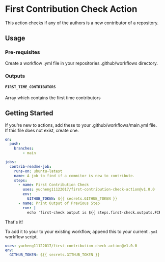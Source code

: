 # First Contribution Check Action

This action checks if any of the authors is a new contributor of a repository.

## Usage

### Pre-requisites

Create a workflow .yml file in your repositories .github/workflows directory.

### Outputs

#### `FIRST_TIME_CONTRIBUTORS`

Array which contains the first time contributors


## Getting Started

If you're new to actions, add these to your .github/workflows/main.yml file. If this file does not exist, create one.

```yml
on:
  push:
    branches:
        - main

jobs:
  contrib-readme-job:
    runs-on: ubuntu-latest
    name: A job to find if a commitor is new to contribute.
    steps:
      - name: First Contribution Check
        uses: yucheng11122017/first-contribution-check-action@v1.0.0
        env:
          GITHUB_TOKEN: ${{ secrets.GITHUB_TOKEN }}
      - name: Print Output of Previous Step
        run: |
          echo 'first-check output is ${{ steps.first-check.outputs.FIRST_TIME_CONTRIBUTORS }}'
```

That's it!

To add it to your to your existing workflow, append this to your current `.yml` workflow script.

```yml
uses: yucheng11122017/first-contribution-check-action@v1.0.0
env:
  GITHUB_TOKEN: ${{ secrets.GITHUB_TOKEN }}
```

